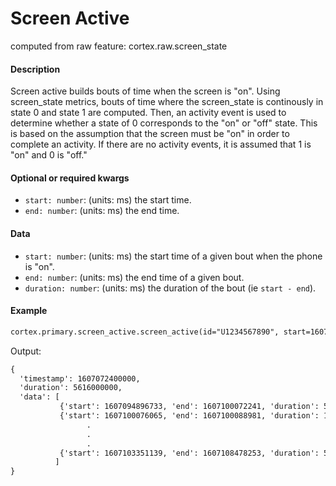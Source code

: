 # Screen Active

computed from raw feature: cortex.raw.screen_state

#### Description

Screen active builds bouts of time when the screen is "on". Using screen_state metrics, bouts of time where the screen_state is continously in state 0 and state 1 are computed. Then, an activity event is used to determine whether a state of 0 corresponds to the "on" or "off" state. This is based on the assumption that the screen must be "on" in order to complete an activity. If there are no activity events, it is assumed that 1 is "on" and 0 is "off."

#### Optional or required kwargs

- `start: number`: (units: ms) the start time.
- `end: number`: (units: ms) the end time.

#### Data

- `start: number`: (units: ms) the start time of a given bout when the phone is "on".
- `end: number`: (units: ms) the end time of a given bout.
- `duration: number`: (units: ms) the duration of the bout (ie `start - end`).

#### Example

```markdown
cortex.primary.screen_active.screen_active(id="U1234567890", start=1607072400000, end=cortex.now())
```
Output:
```markdown
{
  'timestamp': 1607072400000,
  'duration': 5616000000,
  'data': [
           {'start': 1607094896733, 'end': 1607100072241, 'duration': 5175508},
           {'start': 1607100076065, 'end': 1607100088981, 'duration': 12916},
                 .
                 .
                 .
           {'start': 1607103351139, 'end': 1607108478253, 'duration': 5127114}
          ]
}
```

